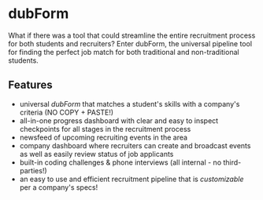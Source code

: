 # dubForm

What if there was a tool that could streamline the entire recruitment process for both students and recruiters? Enter dubForm, the universal pipeline tool for finding the perfect job match for both traditional and non-traditional students.

## Features
+ universal *dubForm* that matches a student's skills with a company's criteria (NO COPY + PASTE!)
+ all-in-one progress dashboard with clear and easy to inspect checkpoints for all stages in the recruitment process
+ newsfeed of upcoming recruiting events in the area
+ company dashboard where recruiters can create and broadcast events as well as easily review status of job applicants
+ built-in coding challenges & phone interviews (all internal - no third-parties!)
+ an easy to use and efficient recruitment pipeline that is *customizable* per a company's specs!
